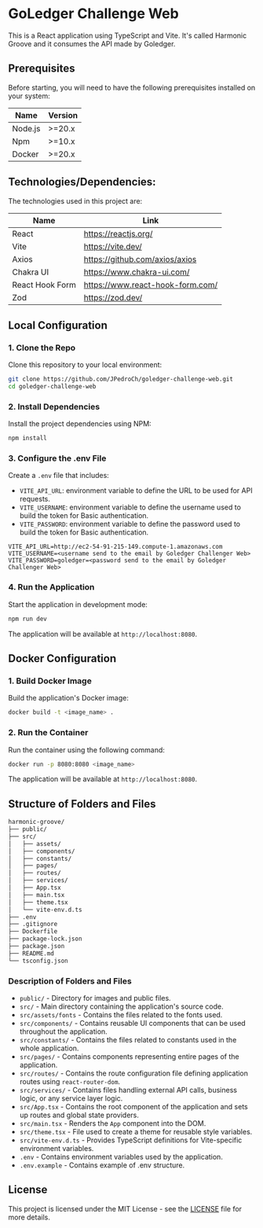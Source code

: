 # GoLedger Challenge Web

This is a React application using TypeScript and Vite. It's called Harmonic Groove and it consumes the API made by Goledger.

## Prerequisites

Before starting, you will need to have the following prerequisites installed on your system:

| Name    | Version |
| ------- | ------- |
| Node.js | >=20.x  |
| Npm     | >=10.x  |
| Docker  | >=20.x  |

## Technologies/Dependencies:

The technologies used in this project are:

| Name            | Link                             |
| --------------- | -------------------------------- |
| React           | https://reactjs.org/             |
| Vite            | https://vite.dev/                |
| Axios           | https://github.com/axios/axios   |
| Chakra UI       | https://www.chakra-ui.com/       |
| React Hook Form | https://www.react-hook-form.com/ |
| Zod             | https://zod.dev/                 |

## Local Configuration

### 1. Clone the Repo

Clone this repository to your local environment:

```bash
git clone https://github.com/JPedroCh/goledger-challenge-web.git
cd goledger-challenge-web
```

### 2. Install Dependencies

Install the project dependencies using NPM:

```bash
npm install
```

### 3. Configure the .env File

Create a `.env` file that includes:

- `VITE_API_URL`: environment variable to define the URL to be used for API requests.
- `VITE_USERNAME`: environment variable to define the username used to build the token for Basic authentication.
- `VITE_PASSWORD`: environment variable to define the password used to build the token for Basic authentication.

```env
VITE_API_URL=http://ec2-54-91-215-149.compute-1.amazonaws.com
VITE_USERNAME=<username send to the email by Goledger Challenger Web>
VITE_PASSWORD=goledger=<password send to the email by Goledger Challenger Web>
```

### 4. Run the Application

Start the application in development mode:

```bash
npm run dev
```

The application will be available at `http://localhost:8080`.

## Docker Configuration

### 1. Build Docker Image

Build the application's Docker image:

```bash
docker build -t <image_name> .
```

### 2. Run the Container

Run the container using the following command:

```bash
docker run -p 8080:8080 <image_name>
```

The application will be available at `http://localhost:8080`.

## Structure of Folders and Files

```bash
harmonic-groove/
├── public/
├── src/
│   ├── assets/
│   ├── components/
│   ├── constants/
│   ├── pages/
│   ├── routes/
│   ├── services/
│   ├── App.tsx
│   ├── main.tsx
│   ├── theme.tsx
│   └── vite-env.d.ts
├── .env
├── .gitignore
├── Dockerfile
├── package-lock.json
├── package.json
├── README.md
└── tsconfig.json
```

### Description of Folders and Files

- `public/` - Directory for images and public files.
- `src/` - Main directory containing the application's source code.
- `src/assets/fonts` - Contains the files related to the fonts used.
- `src/components/` - Contains reusable UI components that can be used throughout the application.
- `src/constants/` - Contains the files related to constants used in the whole application.
- `src/pages/` - Contains components representing entire pages of the application.
- `src/routes/` - Contains the route configuration file defining application routes using `react-router-dom`.
- `src/services/` - Contains files handling external API calls, business logic, or any service layer logic.
- `src/App.tsx` - Contains the root component of the application and sets up routes and global state providers.
- `src/main.tsx` - Renders the `App` component into the DOM.
- `src/theme.tsx` - File used to create a theme for reusable style variables.
- `src/vite-env.d.ts` - Provides TypeScript definitions for Vite-specific environment variables.
- `.env` - Contains environment variables used by the application.
- `.env.example` - Contains example of .env structure.

## License

This project is licensed under the MIT License - see the [LICENSE](LICENSE) file for more details.
